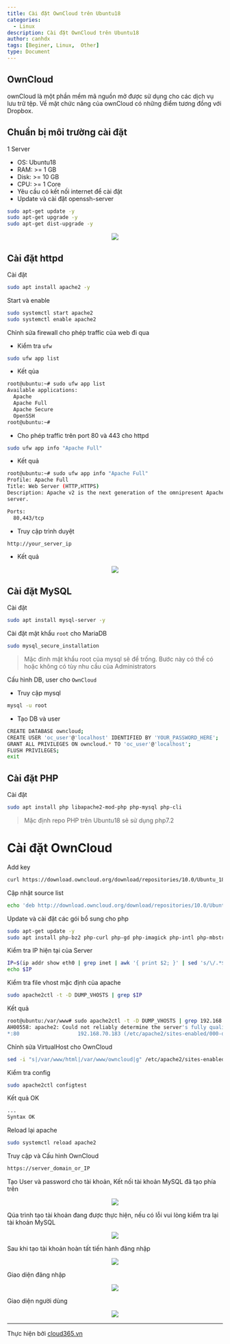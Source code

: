 ```yaml
---
title: Cài đặt OwnCloud trên Ubuntu18
categories:
  - Linux
description: Cài đặt OwnCloud trên Ubuntu18
author: canhdx
tags: [Beginer, Linux,  Other]
type: Document
---
```


## OwnCloud 

ownCloud là một phần mềm mã nguồn mở được sử dụng cho các dịch vụ lưu trữ tệp. Về mặt chức năng của ownCloud có những điểm tương đồng với Dropbox.

## Chuẩn bị môi trường cài đặt 

1 Server
- OS: Ubuntu18
- RAM: >= 1 GB
- Disk: >= 10 GB
- CPU: >= 1 Core
- Yêu cầu có kết nối internet để cài đặt 
- Update và cài đặt openssh-server
```sh 
sudo apt-get update -y 
sudo apt-get upgrade -y 
sudo apt-get dist-upgrade -y
```

<p align="center">
<img src="/images/img-owncloud/owncloud.png">
</p>

## Cài đặt httpd 

Cài đặt 
```sh 
sudo apt install apache2 -y 
```

Start và enable 
```sh 
sudo systemctl start apache2
sudo systemctl enable apache2
```

Chỉnh sửa firewall cho phép traffic của web đi qua 

- Kiểm tra `ufw` 
```sh 
sudo ufw app list
```

- Kết qủa 
```sh 
root@ubuntu:~# sudo ufw app list
Available applications:
  Apache
  Apache Full
  Apache Secure
  OpenSSH
root@ubuntu:~# 
```

- Cho phép traffic trên port 80 và 443 cho httpd 
```sh 
sudo ufw app info "Apache Full"
```

- Kết quả 
```sh 
root@ubuntu:~# sudo ufw app info "Apache Full"
Profile: Apache Full
Title: Web Server (HTTP,HTTPS)
Description: Apache v2 is the next generation of the omnipresent Apache web
server.

Ports:
  80,443/tcp
```

- Truy cập trình duyệt 
```sh 
http://your_server_ip
```

- Kết quả 
<p align="center">
<img src="/images/img-lamp/default_apache.png">
</p>


## Cài đặt MySQL

Cài đặt 
```sh 
sudo apt install mysql-server -y 
```

Cài đặt mật khẩu `root` cho MariaDB 
```sh 
sudo mysql_secure_installation
```

> Mặc đinh mật khẩu root của mysql sẽ để trống. Bước này có thể có hoặc không có tùy nhu cầu của Administrators

Cấu hình DB, user cho `OwnCloud`

- Truy cập mysql 
```sh 
mysql -u root
```

- Tạo DB và user 
```sh 
CREATE DATABASE owncloud;
CREATE USER 'oc_user'@'localhost' IDENTIFIED BY 'YOUR_PASSWORD_HERE';
GRANT ALL PRIVILEGES ON owncloud.* TO 'oc_user'@'localhost';
FLUSH PRIVILEGES;
exit
```

## Cài đặt PHP 

Cài đặt 
```sh 
sudo apt install php libapache2-mod-php php-mysql php-cli
```

> Mặc định repo PHP trên Ubuntu18 sẽ sử dụng php7.2

# Cài đặt OwnCloud 

Add key 
```sh 
curl https://download.owncloud.org/download/repositories/10.0/Ubuntu_18.04/Release.key | sudo apt-key add -
```

Cập nhật source list 
```sh 
echo 'deb http://download.owncloud.org/download/repositories/10.0/Ubuntu_18.04/ /' | sudo tee /etc/apt/sources.list.d/owncloud.list
```

Update và cài đặt các gói bổ sung cho php 
```sh 
sudo apt-get update -y 
sudo apt install php-bz2 php-curl php-gd php-imagick php-intl php-mbstring php-xml php-zip owncloud-files -y 
```

Kiểm tra IP hiện tại của Server 
```sh 
IP=$(ip addr show eth0 | grep inet | awk '{ print $2; }' | sed 's/\/.*$//')
echo $IP
```

Kiểm tra file vhost mặc định của apache 
```sh 
sudo apache2ctl -t -D DUMP_VHOSTS | grep $IP
```

Kết quả 
```sh 
root@ubuntu:/var/www# sudo apache2ctl -t -D DUMP_VHOSTS | grep 192.168.70.183
AH00558: apache2: Could not reliably determine the server's fully qualified domain name, using 192.168.70.183. Set the 'ServerName' directive globally to suppress this message
*:80                   192.168.70.183 (/etc/apache2/sites-enabled/000-default.conf:1)
```

Chỉnh sửa VirtualHost cho OwnCloud
```sh 
sed -i "s|/var/www/html|/var/www/owncloud|g" /etc/apache2/sites-enabled/000-default.conf
```

Kiểm tra config 
```sh 
sudo apache2ctl configtest
```

Kết quả OK 
```sh 
...
Syntax OK
```

Reload lại apache
```sh 
sudo systemctl reload apache2
```

Truy cập và Cấu hình OwnCloud 
```sh 
https://server_domain_or_IP
```

Tạo User và password cho tài khoản, Kết nối tài khoản MySQL đã tạo phía trên 
<p align="center">
<img src="/images/img-owncloud/owncloud-u01.png">
</p>

Qúa trình tạo tài khoản đang được thực hiện, nếu có lỗi vui lòng kiểm tra lại tài khoản MySQL 
<p align="center">
<img src="/images/img-owncloud/owncloud-01.1.png">
</p>

Sau khi tạo tài khoản hoàn tất tiến hành đăng nhập 
<p align="center">
<img src="/images/img-owncloud/owncloud-02.png">
</p>

Giao diện đăng nhập 
<p align="center">
<img src="/images/img-owncloud/owncloud-03.png">
</p>

Giao diện người dùng
<p align="center">
<img src="/images/img-owncloud/owncloud-04.png">
</p>

---

Thực hiện bởi <a href="https://cloud365.vn/" target="_blank">cloud365.vn</a>
